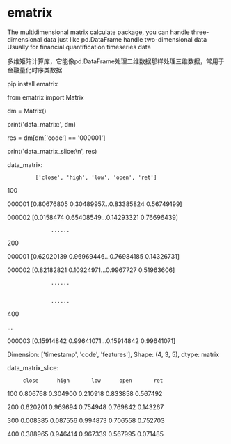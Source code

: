 # ematrix
The multidimensional matrix calculate package,  you can handle three-dimensional data just like pd.DataFrame handle two-dimensional data
Usually for financial quantification timeseries data


多维矩阵计算库，它能像pd.DataFrame处理二维数据那样处理三维数据，常用于金融量化时序类数据

pip install ematrix


from ematrix import Matrix



dm = Matrix()


print('data_matrix:', dm)


res = dm[dm['code'] == '000001']



print('data_matrix_slice:\n', res)



data_matrix:


             ['close', 'high', 'low', 'open', 'ret']
             
             
             
100


000001  [0.80676805 0.30489957...0.83385824 0.56749199]


000002  [0.0158474  0.65408549...0.14293321 0.76696439]


                  ......
                  
                  

200


000001  [0.62020139 0.96969446...0.76984185 0.14326731]


000002  [0.82182821 0.10924971...0.9967727  0.51963606]


                  ......
                  
                  
                  ......
                  
                  
                  
400


...



000003  [0.15914842 0.99641071...0.15914842 0.99641071]



Dimension: ['timestamp', 'code', 'features'], Shape: (4, 3, 5), dtype: matrix



data_matrix_slice:


         close      high       low      open       ret
         
         
100  0.806768  0.304900  0.210918  0.833858  0.567492


200  0.620201  0.969694  0.754948  0.769842  0.143267


300  0.008385  0.087556  0.994873  0.706558  0.752703


400  0.388965  0.946414  0.967339  0.567995  0.071485





